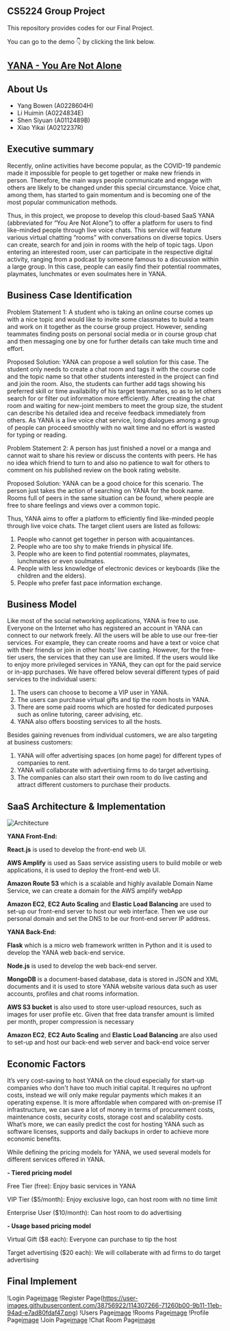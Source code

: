 ## CS5224 Group Project

This repository provides codes for our Final Project.

You can go to the demo 👇 by clicking the link below. 

## [YANA - You Are Not Alone](https://yana.sora.so/) 

## About Us

- Yang Bowen (A0228604H)
- Li Huimin (A0224834E)
- Shen Siyuan (A0112489B)
- Xiao Yikai (A0212237R)

## Executive summary

Recently, online activities have become popular, as the COVID-19 pandemic made it impossible for people to get together or make new friends in person. Therefore, the main ways people communicate and engage with others are likely to be changed under this special circumstance. Voice chat, among them, has started to gain momentum and is becoming one of the most popular communication methods. 

Thus, in this project, we propose to develop this cloud-based SaaS YANA (abbreviated for “You Are Not Alone”) to offer a platform for users to find like-minded people through live voice chats. This service will feature various virtual chatting “rooms” with conversations on diverse topics. Users can create, search for and join in rooms with the help of topic tags. Upon entering an interested room, user can participate in the respective digital activity, ranging from a podcast by someone famous to a discussion within a large group. In this case, people can easily find their potential roommates, playmates, lunchmates or even soulmates here in YANA.

## Business Case Identification

Problem Statement 1: A student who is taking an online course comes up with a nice topic and would like to invite some classmates to build a team and work on it together as the course group project. However, sending teammates finding posts on personal social media or in course group chat and then messaging one by one for further details can take much time and effort. 

Proposed Solution: YANA can propose a well solution for this case. The student only needs to create a chat room and tags it with the course code and the topic name so that other students interested in the project can find and join the room. Also, the students can further add tags showing his preferred skill or time availability of his target teammates, so as to let others search for or filter out information more efficiently. After creating the chat room and waiting for new-joint members to meet the group size, the student can describe his detailed idea and receive feedback immediately from others. As YANA is a live voice chat service, long dialogues among a group of people can proceed smoothly with no wait time and no effort is wasted for typing or reading.

Problem Statement 2: A person has just finished a novel or a manga and cannot wait to share his review or discuss the contents with peers. He has no idea which friend to turn to and also no patience to wait for others to comment on his published review on the book rating website. 

Proposed Solution: YANA can be a good choice for this scenario. The person just takes the action of searching on YANA for the book name. Rooms full of peers in the same situation can be found, where people are free to share feelings and views over a common topic. 

Thus, YANA aims to offer a platform to efficiently find like-minded people through live voice chats. The target client users are listed as follows:

1. People who cannot get together in person with acquaintances.
2. People who are too shy to make friends in physical life.
3. People who are keen to find potential roommates, playmates, lunchmates or even soulmates.
4. People with less knowledge of electronic devices or keyboards (like the children and the elders).
5. People who prefer fast pace information exchange.

## Business Model

Like most of the social networking applications, YANA is free to use. Everyone on the Internet who has registered an account in YANA can connect to our network freely. All the users will be able to use our free-tier services. For example, they can create rooms and have a text or voice chat with their friends or join in other hosts’ live casting. However, for the free-tier users, the services that they can use are limited. If the users would like to enjoy more privileged services in YANA, they can opt for the paid service or in-app purchases. We have offered below several different types of paid services to the individual users:

1. The users can choose to become a VIP user in YANA.
2. The users can purchase virtual gifts and tip the room hosts in YANA. 
3. There are some paid rooms which are hosted for dedicated purposes such as online tutoring, career advising, etc.
4. YANA also offers boosting services to all the hosts.

Besides gaining revenues from individual customers, we are also targeting at business customers:

1. YANA will offer advertising spaces (on home page) for different types of companies to rent.
2. YANA will collaborate with advertising firms to do target advertising.
3. The companies can also start their own room to do live casting and attract different customers to purchase their products.

## SaaS Architecture & Implementation

![Architecture](https://user-images.githubusercontent.com/62169579/114296237-c693f500-9adc-11eb-97a1-0ad02640dfb6.jpg)

**YANA Front-End:**

**React.js** is used to develop the front-end web UI. 

**AWS Amplify** is used as Saas service assisting users to build mobile or web applications, it is used to deploy the front-end web UI. 

**Amazon Route 53** which is a scalable and highly available Domain Name Service, we can create a domain for the AWS amplify webApp

**Amazon EC2**, **EC2 Auto Scaling** and **Elastic Load Balancing** are used to set-up our front-end server to host our web interface. Then we use our personal domain and set the DNS to be our front-end server IP address.

**YANA Back-End:**

**Flask** which is a micro web framework written in Python and it is used to develop the YANA web back-end service. 

**Node.js** is used to develop the web back-end server. 

**MongoDB** is a document-based database, data is stored in JSON and XML documents and it is used to store YANA website various data such as user accounts, profiles and chat rooms information. 

**AWS S3 bucket** is also used to store user-upload resources, such as images for user profile etc. Given that free data transfer amount is limited per month, proper compression is necessary

**Amazon EC2**, **EC2 Auto Scaling** and **Elastic Load Balancing** are also used to set-up and host our back-end web server and back-end voice server

## Economic Factors

It’s very cost-saving to host YANA on the cloud especially for start-up companies who don't have too much initial capital. It requires no upfront costs, instead we will only make regular payments which makes it an operating expense. It is more affordable when compared with on-premise IT infrastructure, we can save a lot of money in terms of procurement costs, maintenance costs, security costs, storage cost and scalability costs. What’s more, we can easily predict the cost for hosting YANA such as software licenses, supports and daily backups in order to achieve more economic benefits.

While defining the pricing models for YANA, we used several models for different services offered in YANA. 

**- Tiered pricing model**

Free Tier (free): Enjoy basic services in YANA

VIP Tier ($5/month): Enjoy exclusive logo, can host room with no time limit

Enterprise User ($10/month): Can host room to do advertising

**- Usage based pricing model**

Virtual Gift ($8 each): Everyone can purchase to tip the host

Target advertising ($20 each): We will collaberate with ad firms to do target advertising

## Final Implement
!Login Page[image](https://user-images.githubusercontent.com/38756922/114307261-6c615700-9b11-11eb-9c36-91b053a67789.png)
!Register Page(https://user-images.githubusercontent.com/38756922/114307266-71260b00-9b11-11eb-94ad-e7ad80fdaf47.png)
!Users Page[image](https://user-images.githubusercontent.com/38756922/114307275-797e4600-9b11-11eb-947e-3ed6dac9357b.png)
!Rooms Page[image](https://user-images.githubusercontent.com/38756922/114307280-7daa6380-9b11-11eb-931e-ba999b904780.png)
!Profile Page[image](https://user-images.githubusercontent.com/38756922/114307284-813dea80-9b11-11eb-8782-2f5864bcf5bc.png)
!Join Page[image](https://user-images.githubusercontent.com/38756922/114307286-856a0800-9b11-11eb-93c6-f4d99c85af65.png)
!Chat Room Page[image](https://user-images.githubusercontent.com/38756922/114307291-8864f880-9b11-11eb-9147-982636b8ca19.png)
